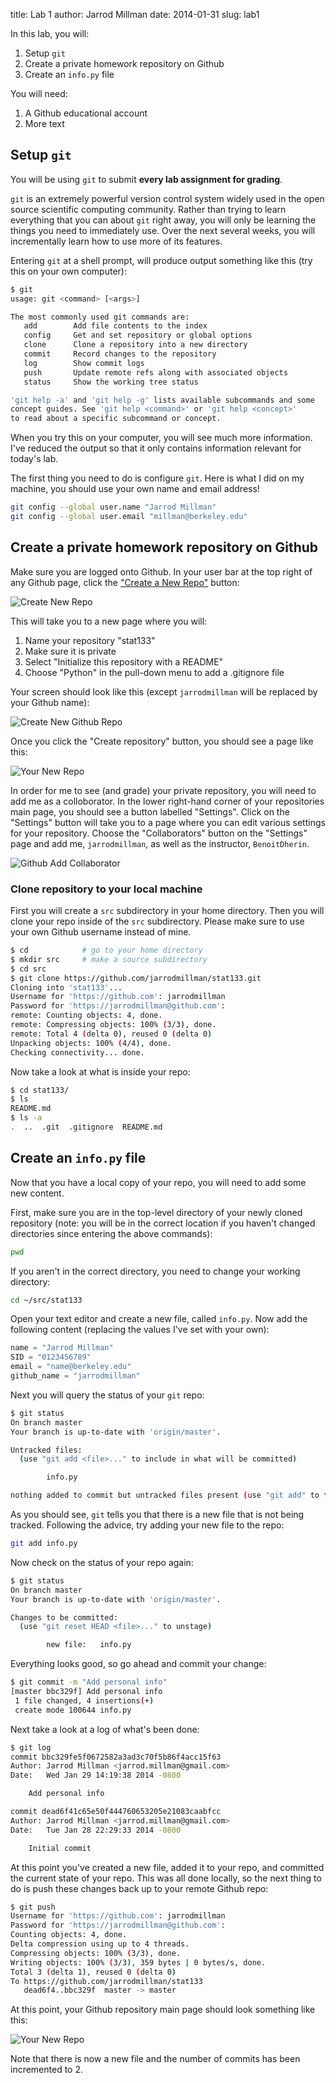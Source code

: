 title: Lab 1 
author: Jarrod Millman
date: 2014-01-31
slug: lab1

In this lab, you will:

1. Setup ``git``
2. Create a private homework repository on Github
3. Create an ``info.py`` file

You will need:

1. A Github educational account
2. More text 

## Setup ``git``

You will be using ``git`` to submit **every lab assignment for grading**.

``git`` is an extremely powerful version control system widely used in the
open source scientific computing community.  Rather than trying to learn
everything that you can about ``git`` right away, you will only be learning
the things you need to immediately use.  Over the next several weeks, you
will incrementally learn how to use more of its features.

Entering ``git`` at a shell prompt, will produce output something like
this (try this on your own computer):

```bash
$ git
usage: git <command> [<args>]

The most commonly used git commands are:
   add        Add file contents to the index
   config     Get and set repository or global options
   clone      Clone a repository into a new directory   
   commit     Record changes to the repository
   log        Show commit logs
   push       Update remote refs along with associated objects
   status     Show the working tree status

'git help -a' and 'git help -g' lists available subcommands and some
concept guides. See 'git help <command>' or 'git help <concept>'
to read about a specific subcommand or concept.
```

When you try this on your computer, you will see much more information.
I've reduced the output so that it only contains information relevant
for today's lab.

The first thing you need to do is configure ``git``.  Here is what
I did on my machine, you should use your own name and email address!

```bash
git config --global user.name "Jarrod Millman"
git config --global user.email "millman@berkeley.edu"
```

## Create a private homework repository on Github

Make sure you are logged onto Github.  In your user bar at the top right
of any Github page, click the ["Create a New Repo"](https://github.com/new)
button:

![Create New Repo]({filename}/images/github_create_new_repo.png)
 
This will take you to a new page where you will:

1. Name your repository "stat133"
2. Make sure it is private
3. Select "Initialize this repository with a README"
4. Choose "Python" in the pull-down menu to add a .gitignore file

Your screen should look like this (except ``jarrodmillman`` will
be replaced by your Github name):

![Create New Github Repo]({filename}/images/github_new_repo.png)

Once you click the "Create repository" button, you should see a
page like this:

![Your New Repo]({filename}/images/github_s133_repo.png)

In order for me to see (and grade) your private repository, you will
need to add me as a colloborator.  In the lower right-hand corner of
your repositories main page, you should see a button labelled
"Settings".  Click on the "Settings" button will take you to
a page where you can edit various settings for your repository.
Choose the "Collaborators" button on the "Settings" page and
add me, ``jarrodmillman``, as well as the instructor, ``BenoitDherin``.

![Github Add Collaborator]({filename}/images/github_add_collab.png)

### Clone repository to your local machine

First you will create a ``src`` subdirectory in your home directory.
Then you will clone your repo inside of the ``src`` subdirectory.
Please make sure to use your own Github username instead of mine.

```bash
$ cd            # go to your home directory
$ mkdir src     # make a source subdirectory
$ cd src
$ git clone https://github.com/jarrodmillman/stat133.git
Cloning into 'stat133'...
Username for 'https://github.com': jarrodmillman
Password for 'https://jarrodmillman@github.com': 
remote: Counting objects: 4, done.
remote: Compressing objects: 100% (3/3), done.
remote: Total 4 (delta 0), reused 0 (delta 0)
Unpacking objects: 100% (4/4), done.
Checking connectivity... done.
```
Now take a look at what is inside your repo:

```bash
$ cd stat133/
$ ls
README.md
$ ls -a
.  ..  .git  .gitignore  README.md
```

## Create an ``info.py`` file

Now that you have a local copy of your repo, you will need to add
some new content.

First, make sure you are in the top-level directory of your newly
cloned repository (note: you will be in the correct location if
you haven't changed directories since entering the above commands):

```bash
pwd
```

If you aren't in the correct directory, you need to change your working directory:

```bash
cd ~/src/stat133
```

Open your text editor and create a new file, called ``info.py``.  Now
add the following content (replacing the values I've set with your own):

```python
name = "Jarrod Millman"
SID = "0123456789"
email = "name@berkeley.edu"
github_name = "jarrodmillman"
```

Next you will query the status of your ``git`` repo:

```bash
$ git status 
On branch master
Your branch is up-to-date with 'origin/master'.

Untracked files:
  (use "git add <file>..." to include in what will be committed)

        info.py

nothing added to commit but untracked files present (use "git add" to track)
```

As you should see, ``git`` tells you that there is a new file that is not
being tracked.  Following the advice, try adding your new file to the repo:

```bash
git add info.py 
```

Now check on the status of your repo again:

```bash
$ git status 
On branch master
Your branch is up-to-date with 'origin/master'.

Changes to be committed:
  (use "git reset HEAD <file>..." to unstage)

        new file:   info.py
```

Everything looks good, so go ahead and commit your change:

```bash
$ git commit -m "Add personal info"
[master bbc329f] Add personal info
 1 file changed, 4 insertions(+)
 create mode 100644 info.py
```

Next take a look at a log of what's been done:

```bash
$ git log 
commit bbc329fe5f0672582a3ad3c70f5b86f4acc15f63
Author: Jarrod Millman <jarrod.millman@gmail.com>
Date:   Wed Jan 29 14:19:38 2014 -0800

    Add personal info

commit dead6f41c65e50f444760653205e21083caabfcc
Author: Jarrod Millman <jarrod.millman@gmail.com>
Date:   Tue Jan 28 22:29:33 2014 -0800

    Initial commit
```

At this point you've created a new file, added it to your
repo, and committed the current state of your repo.  This
was all done locally, so the next thing to do is push these
changes back up to your remote Github repo:

```bash
$ git push 
Username for 'https://github.com': jarrodmillman
Password for 'https://jarrodmillman@github.com': 
Counting objects: 4, done.
Delta compression using up to 4 threads.
Compressing objects: 100% (3/3), done.
Writing objects: 100% (3/3), 359 bytes | 0 bytes/s, done.
Total 3 (delta 1), reused 0 (delta 0)
To https://github.com/jarrodmillman/stat133
   dead6f4..bbc329f  master -> master
```

At this point, your Github repository main page should look
something like this:

![Your New Repo]({filename}/images/github_s133_repo_2ndcommit.png)

Note that there is now a new file and the number of commits has
been incremented to 2.
